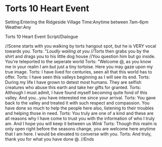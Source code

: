 # Torts 10 Heart Event
Setting:Entering the Ridgeside Village
Time:Anytime between 7am-6pm
Weather:Any

Torts 10 Heart Event Script/Dialogue

//Scene starts with you walking by torts hangout spot, but he is VERY vocal towards you.
Torts: "*Loudly wailing at you*
//Torts then grabs you by the shirt and drags you to his little dog house
//You question him but go inside. You're teleported to the seperate world
Torts: "Welcome @, as you know me in your realm I am but just a tiny tortoise. Here you may gaze upon my true image.
Torts: I have lived for centuries, seen all that this world has to offer. 
Torts: I have seen this valleys beginning as I will see its end.
Torts: During my life I have grown to detest most humans. They are selfish creatures who abuse this earth and take her gifts for granted.
Torts: Although I must admit, I have found myself becoming quite fond of this valley. And you...you have interested me since your arrival. 
Torts: You gave back to the valley and treated it with such respect and compassion. You have done so much to help the people here also, listening to their troubles and helping those in need.
Torts: You truly are one of a kind and these are all reasons why I have come to trust you with the information of who I truly am. And I hope you will keep it between us *Wink*
Torts: Though this realm is only open right before the seasons change, you are welcome here anytime that I am here. I would be elevated to converse with you.
Torts: And truly, thank you for what you have done @.
//Ends